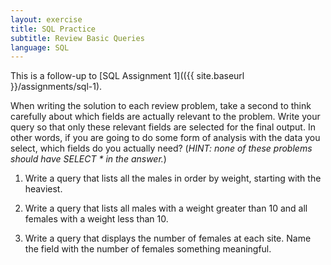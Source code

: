 ```yaml
---
layout: exercise
title: SQL Practice
subtitle: Review Basic Queries
language: SQL
---
```


This is a follow-up to [SQL Assignment 1](({{ site.baseurl }}/assignments/sql-1).

When writing the solution to each review problem, take a second to think carefully about which fields are actually relevant to the problem. Write your query so that only these relevant fields are selected for the final output. In other words, if you are going to do some form of analysis with the data you select, which fields do you actually need? (*HINT: none of these problems should have SELECT \* in the answer.*)

1. Write a query that lists all the males in order by weight, starting with the heaviest.

2. Write a query that lists all males with a weight greater than 10 and all females with a weight less than 10.

3. Write a query that displays the number of females at each site. Name the field with the number of females something meaningful.
